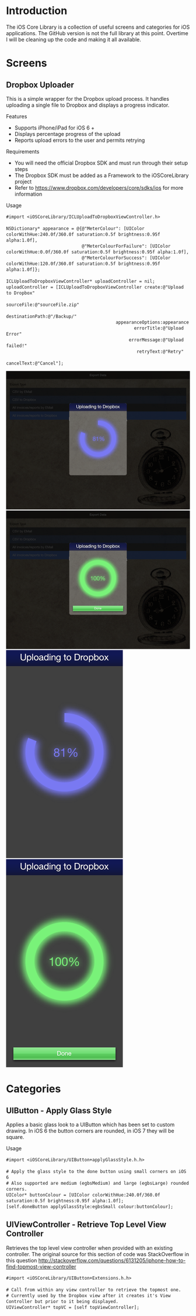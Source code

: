 Introduction
==============

The iOS Core Library is a collection of useful screens and categories for iOS applications. The GitHub version is not the full library at this point. Overtime I will be cleaning up the code and making it all available.

Screens
===============

## Dropbox Uploader
This is a simple wrapper for the Dropbox upload process. It handles uploading a single file to Dropbox and displays a progress indicator.

Features
 * Supports iPhone/iPad for iOS 6 +
 * Displays percentage progress of the upload
 * Reports upload errors to the user and permits retrying
 
Requirements
 * You will need the official Dropbox SDK and must run through their setup steps
 * The Dropbox SDK must be added as a Framework to the iOSCoreLibrary project
 * Refer to https://www.dropbox.com/developers/core/sdks/ios for more information
 
Usage

    #import <iOSCoreLibrary/ICLUploadToDropboxViewController.h>

    NSDictionary* appearance = @{@"MeterColour": [UIColor colorWithHue:240.0f/360.0f saturation:0.5f brightness:0.95f alpha:1.0f],
                                 @"MeterColourForFailure": [UIColor colorWithHue:0.0f/360.0f saturation:0.5f brightness:0.95f alpha:1.0f],
                                 @"MeterColourForSuccess": [UIColor colorWithHue:120.0f/360.0f saturation:0.5f brightness:0.95f alpha:1.0f]};

    ICLUploadToDropboxViewController* uploadController = nil;
    uploadController = [ICLUploadToDropboxViewController create:@"Upload to Dropbox"
                                                     sourceFile:@"sourceFile.zip"
                                                destinationPath:@"/Backup/"
                                              appearanceOptions:appearance
                                                     errorTitle:@"Upload Error"
                                                   errorMessage:@"Upload failed!"
                                                      retryText:@"Retry"
                                                     cancelText:@"Cancel"];

![Dropbox Upload in Progress (iPad)](/Screenshots/iPad_DropboxUpload_InProgress.png?raw=true "Dropbox Upload in Progress (iPad)") 
![Dropbox Upload Successful (iPad)](/Screenshots/iPad_DropboxUpload_Success.png?raw=true "Dropbox Upload Successful (iPad)")
![Dropbox Upload in Progress (iPhone)](/Screenshots/iPhone_DropboxUpload_InProgress.png?raw=true "Dropbox Upload in Progress (iPhone)")
![Dropbox Upload Successful (iPhone)](/Screenshots/iPhone_DropboxUpload_Success.png?raw=true "Dropbox Upload Successful (iPhone)") 

Categories
===============

## UIButton - Apply Glass Style
Applies a basic glass look to a UIButton which has been set to custom drawing. In iOS 6 the button corners are rounded, in iOS 7 they will be square.

Usage

    #import <iOSCoreLibrary/UIButton+applyGlassStyle.h.h>

    # Apply the glass style to the done button using small corners on iOS 6
    # Also supported are medium (egbsMedium) and large (egbsLarge) rounded corners.
    UIColor* buttonColour = [UIColor colorWithHue:240.0f/360.0f saturation:0.5f brightness:0.95f alpha:1.0f];
    [self.doneButton applyGlassStyle:egbsSmall colour:buttonColour];
    

## UIViewController - Retrieve Top Level View Controller
Retrieves the top level view controller when provided with an existing controller. The original source for this section of code was StackOverflow in this question http://stackoverflow.com/questions/6131205/iphone-how-to-find-topmost-view-controller

    #import <iOSCoreLibrary/UIButton+Extensions.h.h>

    # Call from within any view controller to retrieve the topmost one.
    # Currently used by the Dropbox view after it creates it's View Controller but prior to it being displayed.
    UIViewController* topVC = [self topViewController];
